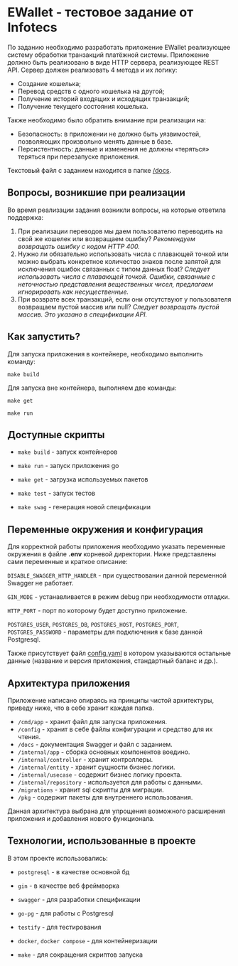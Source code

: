 
# EWallet - тестовое задание от Infotecs

По заданию необходимо разработать приложение EWallet реализующее систему обработки транзакций платёжной системы. Приложение должно быть реализовано в виде HTTP сервера, реализующее REST API. Сервер должен реализовать 4 метода и их логику:

- Создание кошелька;
- Перевод средств с одного кошелька на другой;
- Получение историй входящих и исходящих транзакций;
- Получение текущего состояния кошелька.

Также необходимо было обратить внимание при реализации на: 
- Безопасность: в приложении не должно быть уязвимостей, позволяющих произвольно менять данные в базе.
- Персистентность: данные и изменения не должны «теряться» теряться при перезапуске приложения. 

Текстовый файл с заданием находится в папке [/docs](https://github.com/egor-denisov/wallet-infotecs/tree/main/docs).

## Вопросы, возникшие при реализации

Во время реализации задания возникли вопросы, на которые ответила поддержка:

1) При реализации переводов мы даем пользователю переводить на свой же кошелек или возвращаем ошибку? *Рекомендуем возвращать ошибку с кодом HTTP 400.*
2) Нужно ли обязательно использовать числа с плавающей точкой или можно выбрать конкретное количество знаков после запятой для исключения ошибок связанных с типом данных float? *Следует использовать числа с плавающей точкой. Ошибки, связанные с неточностью представления вещественных чисел, предлагаем игнорировать как несущественные.*
3) При возврате всех транзакций, если они отсутствуют у пользователя возвращаем пустой массив или null? *Следует возвращать пустой массив. Это указано в спецификации API.*

## Как запустить?

Для запуска приложения в контейнере, необходимо выполнить команду:
```
make build
```

Для запуска вне контейнера, выполняем две команды:
```
make get

make run
```

## Доступные скрипты

- `make build` - запуск контейнеров

- `make run` - запуск приложения go

- `make get` - загрузка используемых пакетов

- `make test` - запуск тестов

- `make swag` - генерация новой спецификации


## Переменные окружения и конфигурация

Для корректной работы приложения необходимо указать переменные окружения в файле **.env** корневой директории. Ниже представлены сами переменные и краткое описание:

`DISABLE_SWAGGER_HTTP_HANDLER` - при существовании данной переменной Swagger не работает.

`GIN_MODE` - устанавливается в режим debug при необходимости отладки.

`HTTP_PORT` - порт по которому будет доступно приложение.

`POSTGRES_USER`, `POSTGRES_DB`, `POSTGRES_HOST`, `POSTGRES_PORT`, `POSTGRES_PASSWORD` - параметры для подключения к базе данной Postgresql.

Также присутствует файл [config.yaml](https://github.com/egor-denisov/wallet-infotecs/blob/main/config/config.yml) в котором указываются остальные данные (название и версия приложения, стандартный баланс и др.).

## Архитектура приложения

Приложение написано опираясь на принципы чистой архитектуры, приведу ниже, что в себе хранит каждая папка.

- `/cmd/app` - хранит файл для запуска приложения.
- `/config` - хранит в себе файлы конфигурации и средство для их чтения.
- `/docs` - документация Swagger и файл с заданием.
- `/internal/app` - сборка основных компонентов воедино.
- `/internal/controller` - хранит контроллеры.
- `/internal/entity` - хранит сущности бизнес логики.
- `/internal/usecase` - содержит бизнес логику проекта.
- `/internal/repository` - используется для работы с данными.
- `/migrations` - хранит sql скрипты для миграции.
- `/pkg` - содержит пакеты для внутреннего использования.

Данная архитектура выбрана для упрощения возможного расширения приложения и добавления нового функционала.

## Технологии, использованные в проекте

В этом проекте использовались:

- `postgresql` - в качестве основной бд

- `gin` - в качестве веб фреймворка

- `swagger` - для разработки спецификации

- `go-pg` - для работы с Postgresql

- `testify` - для тестирования

- `docker`, `docker compose` - для контейнеризации

- `make` - для сокращения скриптов запуска

